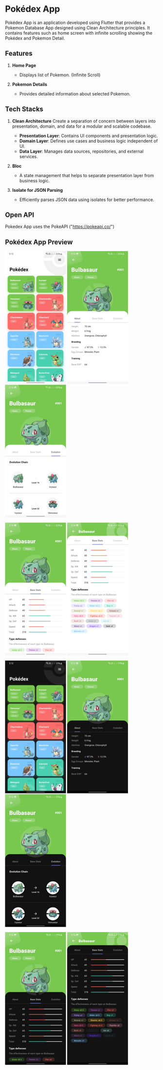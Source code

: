 # Pokédex App

Pokédex App is an application developed using Flutter that provides a Pokemon Database App designed using Clean Architecture principles. It contains features such as home screen with infinite scrolling showing the Pokédex and Pokemon Detail.

## Features

1. **Home Page**
   - Displays list of Pokemon. (Infinite Scroll)

2. **Pokemon Details**
   - Provides detailed information about selected Pokemon.

## Tech Stacks

1. **Clean Architecture**
Create a separation of concern between layers into presentation, domain, and data for a modular and scalable codebase.
   - **Presentation Layer**: Contains UI components and presentation logic.
   - **Domain Layer**: Defines use cases and business logic independent of UI.
   - **Data Layer**: Manages data sources, repositories, and external services.

2. **Bloc**
   - A state management that helps to separate presentation layer from business logic.

3. **Isolate for JSON Parsing**
   - Efficiently parses JSON data using isolates for better performance.

## Open API
Pokedex App uses the PokeAPI ("https://pokeapi.co/")

## Pokédex App Preview
<p>
  <img src="preview/home.jpeg" width=200>
  <img src="preview/detail_about.jpeg" width=200>
  <img src="preview/detail_evolution.jpeg" width=200>
</p>

<p>
  <img src="preview/detail_stats.jpeg" width=200>
  <img src="preview/detail_expanded.jpeg" width=200>
</p>

<p>
  <img src="preview/home_dark.jpeg" width=200>
  <img src="preview/detail_about_dark.jpeg" width=200>
  <img src="preview/detail_evolution_dark.jpeg" width=200>
</p>

<p>
  <img src="preview/detail_stats_dark.jpeg" width=200>
  <img src="preview/detail_expanded_dark.jpeg" width=200>
</p>